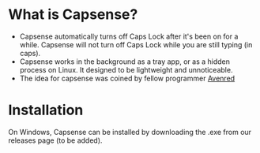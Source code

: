 # What is Capsense?
* Capsense automatically turns off Caps Lock after it's been on for a while. Capsense will not turn off Caps Lock while you are still typing (in caps).
* Capsense works in the background as a tray app, or as a hidden process on Linux. It designed to be lightweight and unnoticeable.
* The idea for capsense was coined by fellow programmer [Avenred](https://github.com/Avenred)

# Installation
On Windows, Capsense can be installed by downloading the .exe from our releases page (to be added). <!-- TODO: Additional instructions for Linux go here. -->

<!--- Fixes to this README will be frequent (especially since my sense of grammar and spelling is horrible) due to errors and updates to the distros --->
